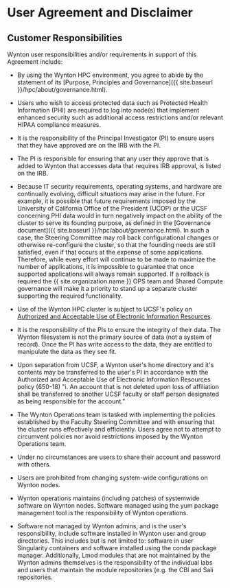 # User Agreement and Disclaimer

## Customer Responsibilities

Wynton user responsibilities and/or requirements in support of this Agreement include:

- By using the Wynton HPC environment, you agree to abide by the
statement of its [Purpose, Principles and Governance]({{ site.baseurl
}}/hpc/about/governance.html).

- Users who wish to access protected data such as Protected Health
Information (PHI) are required to log into node(s) that implement
enhanced security such as additional access restrictions and/or
relevant HIPAA compliance measures.

- It is the responsibility of the Principal Investigator (PI) to ensure
users that they have approved are on the IRB with the PI.

- The PI is responsible for ensuring that any user they approve that is
added to Wynton that accesses data that requires IRB approval, is
listed on the IRB.

- Because IT security requirements, operating systems, and hardware are
continually evolving, difficult situations may arise in the
future. For example, it is possible that future requirements imposed
by the University of California Office of the President (UCOP) or the
UCSF concerning PHI data would in turn negatively impact on the
ability of the cluster to serve its founding purpose, as defined in
the [Governance document]({{ site.baseurl
}}/hpc/about/governance.html). In such a case, the Steering Committee
may roll back configurational changes or otherwise re-configure the
cluster, so that the founding needs are still satisfied, even if that
occurs at the expense of some applications. Therefore, while every
effort will continue to be made to maximize the number of
applications, it is impossible to guarantee that once supported
applications will always remain supported. If a rollback is required
the {{ site.organization.name }} OPS team and Shared Compute
governance will make it a priority to stand up a separate cluster
supporting the required functionality.

- Use of the Wynton HPC cluster is subject to UCSF's policy on
[Authorized and Acceptable Use of Electronic Information Resources].

- It is the responsibility of the PIs to ensure the integrity of their
data. The Wynton filesystem is not the primary source of data (not a
system of record). Once the PI has write access to the data, they are
entitled to manipulate the data as they see fit.

- Upon separation from UCSF, a Wynton user's home directory and it's
contents may be transferred to the user's PI in accordance with the
Authorized and Acceptable Use of Electronic Information Resources
policy (650-18) "i. An account that is not deleted upon loss of
affiliation shall be transferred to another UCSF faculty or staff
person designated as being responsible for the account."

- The Wynton Operations team is tasked with implementing the policies
established by the Faculty Steering Committee and with ensuring that
the cluster runs effectively and efficiently. Users agree not to
attempt to circumvent policies nor avoid restrictions imposed by the
Wynton Operations team.

- Under no circumstances are users to share their account and password
with others.

- Users are prohibited from changing system-wide configurations on Wynton nodes.

- Wynton operations maintains (including patches) of systemwide software on Wynton nodes. Software managed using the yum package management tool is the responsibility of Wynton operations.  

- Software not managed by Wynton admins, and is the user's responsibility, include software installed in Wynton user and group directories. This includes but is not limited to: software in user Singularity containers and software installed using the conda package manager. Additionally, Lmod modules that are not maintained by the Wynton admins themselves is the responsibility of the individual labs and users that maintain the module repositories (e.g. the CBI and Sali repositories.

[Authorized and Acceptable Use of Electronic Information Resources]: https://policies.ucsf.edu/policy/650-18
